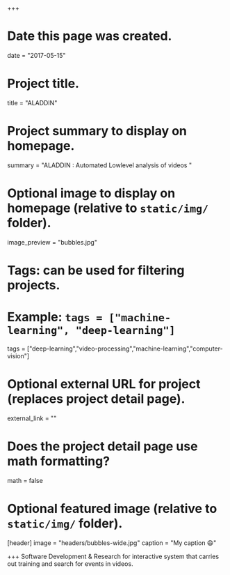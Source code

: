 +++
# Date this page was created.
date = "2017-05-15"

# Project title.
title = "ALADDIN"

# Project summary to display on homepage.
summary = "ALADDIN : Automated Lowlevel analysis of videos
"

# Optional image to display on homepage (relative to `static/img/` folder).
image_preview = "bubbles.jpg"

# Tags: can be used for filtering projects.
# Example: `tags = ["machine-learning", "deep-learning"]`
tags = ["deep-learning","video-processing","machine-learning","computer-vision"]

# Optional external URL for project (replaces project detail page).
external_link = ""

# Does the project detail page use math formatting?
math = false

# Optional featured image (relative to `static/img/` folder).
[header]
image = "headers/bubbles-wide.jpg"
caption = "My caption :smile:"

+++
Software Development & Research for interactive system that carries out training and search for events in videos.